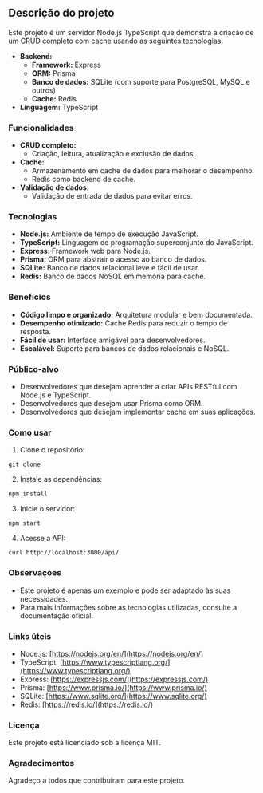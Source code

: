 ## Descrição do projeto

Este projeto é um servidor Node.js TypeScript que demonstra a criação de um CRUD completo com cache usando as seguintes tecnologias:

* **Backend:**
    * **Framework:** Express
    * **ORM:** Prisma
    * **Banco de dados:** SQLite (com suporte para PostgreSQL, MySQL e outros)
    * **Cache:** Redis
* **Linguagem:** TypeScript

### Funcionalidades

* **CRUD completo:**
    * Criação, leitura, atualização e exclusão de dados.
* **Cache:**
    * Armazenamento em cache de dados para melhorar o desempenho.
    * Redis como backend de cache.
* **Validação de dados:**
    * Validação de entrada de dados para evitar erros.

### Tecnologias

* **Node.js:** Ambiente de tempo de execução JavaScript.
* **TypeScript:** Linguagem de programação superconjunto do JavaScript.
* **Express:** Framework web para Node.js.
* **Prisma:** ORM para abstrair o acesso ao banco de dados.
* **SQLite:** Banco de dados relacional leve e fácil de usar.
* **Redis:** Banco de dados NoSQL em memória para cache.

### Benefícios

* **Código limpo e organizado:** Arquitetura modular e bem documentada.
* **Desempenho otimizado:** Cache Redis para reduzir o tempo de resposta.
* **Fácil de usar:** Interface amigável para desenvolvedores.
* **Escalável:** Suporte para bancos de dados relacionais e NoSQL.

### Público-alvo

* Desenvolvedores que desejam aprender a criar APIs RESTful com Node.js e TypeScript.
* Desenvolvedores que desejam usar Prisma como ORM.
* Desenvolvedores que desejam implementar cache em suas aplicações.

### Como usar

1. Clone o repositório:

```
git clone 
```

2. Instale as dependências:

```
npm install
```

3. Inicie o servidor:

```
npm start
```

4. Acesse a API:

```
curl http://localhost:3000/api/
```

### Observações

* Este projeto é apenas um exemplo e pode ser adaptado às suas necessidades.
* Para mais informações sobre as tecnologias utilizadas, consulte a documentação oficial.

### Links úteis

* Node.js: [https://nodejs.org/en/](https://nodejs.org/en/)
* TypeScript: [https://www.typescriptlang.org/](https://www.typescriptlang.org/)
* Express: [https://expressjs.com/](https://expressjs.com/)
* Prisma: [https://www.prisma.io/](https://www.prisma.io/)
* SQLite: [https://www.sqlite.org/](https://www.sqlite.org/)
* Redis: [https://redis.io/](https://redis.io/)

### Licença

Este projeto está licenciado sob a licença MIT.

### Agradecimentos

Agradeço a todos que contribuíram para este projeto.

